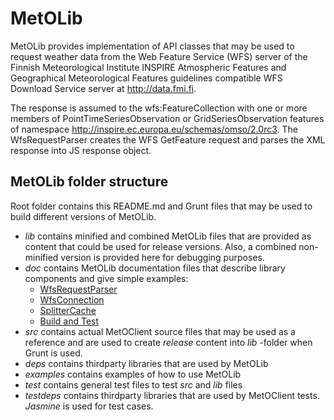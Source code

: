 MetOLib
=======

MetOLib provides implementation of API classes that may be used to request weather 
data from the Web Feature Service (WFS) server of the Finnish Meteorological Institute
INSPIRE Atmospheric Features and Geographical Meteorological Features
guidelines compatible WFS Download Service server at http://data.fmi.fi.

The response is assumed to the wfs:FeatureCollection with one or more members of 
PointTimeSeriesObservation or GridSeriesObservation features of namespace 
http://inspire.ec.europa.eu/schemas/omso/2.0rc3. The WfsRequestParser creates 
the WFS GetFeature request and parses the XML response into
JS response object.

MetOLib folder structure
------------------------

Root folder contains this README.md and Grunt files that may be used to build different versions of MetOLib.

* *lib* contains minified and combined MetOLib files that are provided as content that could be used for release versions.
  Also, a combined non-minified version is provided here for debugging purposes.
* *doc* contains MetOLib documentation files that describe library components and give simple examples:
    * [WfsRequestParser](doc/wfsrequestparser.md)
    * [WfsConnection](doc/wfsconnection.md)
    * [SplitterCache](doc/splittercache.md)
    * [Build and Test](doc/buildandtest.md)
* *src* contains actual MetOClient source files that may be used as a reference and are used to create *release* content
   into *lib* -folder when Grunt is used.
* *deps* contains thirdparty libraries that are used by MetOLib
* *examples* contains examples of how to use MetOLib
* *test* contains general test files to test *src* and *lib* files
* *testdeps* contains thirdparty libraries that are used by MetOClient tests. *Jasmine* is used for test cases.
